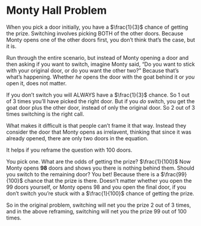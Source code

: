 # Monty Hall Problem

When you pick a door initially, you have a $\frac{1}{3}$ chance of
getting the prize. Switching involves picking BOTH of the other
doors. Because Monty opens one of the other doors first, you don’t
think that’s the case, but it is.

Run through the entire scenario, but instead of Monty opening a door
and then asking if you want to
switch, imagine Monty said, “Do you want to stick with your original
door, or do you want the other two?” Because that’s what’s happening.
Whether *he* opens the door with the goat behind it or *you* open
it, does not matter. 

If you don’t switch you will ALWAYS have a
$\frac{1}{3}$ chance. So 1 out of 3 times you’ll have picked the
right door. But if you *do* switch, you get the goat door plus the
other door, instead of only the original door. So 2 out of 3 times
switching is the right call. 

What makes it difficult is that people
can’t frame it that way. Instead they consider the door that Monty
opens as irrelavent, thinking that since it was already opened,
there are only two doors in the equation. 

It helps if you reframe the question with 100 doors.

You pick one. What are the odds of
getting the prize? $\frac{1}{100}$ Now Monty opens **98** doors and
shows you there is nothing behind them. Should you switch to the
remaining door? You bet! Because there is a $\frac{99}{100}$ chance
that the prize is there. Doesn’t matter whether you open the 99
doors yourself, or Monty opens 98 and you open the final door, if
you don’t switch you’re stuck with a $\frac{1}{100}$ chance of
getting the prize. 

So in the original problem, switching will net
you the prize 2 out of 3 times, and in the above reframing, switching
will net you the prize 99 out of 100 times.
